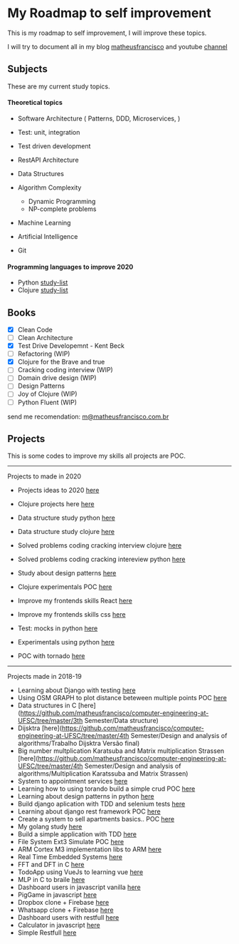 # My Roadmap to self improvement

This is my roadmap to self improvement, I will  improve these topics.

I will try to document all in my blog [matheusfrancisco](matheusfranciso.com.br) and youtube [channel](https://www.youtube.com/channel/UCF2kYwHZ8oaMLetO5icB38g?view_as=subscriber)


## Subjects

These are my current study topics.

#### Theoretical topics

* Software Architecture ( Patterns, DDD, Microservices,  )
* Test: unit, integration
* Test driven development
* RestAPI Architecture

* Data Structures
* Algorithm Complexity
  * Dynamic Programming
  * NP-complete problems

* Machine Learning
* Artificial Intelligence
* Git

#### Programming languages to improve 2020

* Python [study-list](/python-roadmap-studies.md)
* Clojure [study-list](/clojure-studies.md)

## Books


* [x] Clean Code
* [ ] Clean Architecture
* [x] Test Drive Developemnt - Kent Beck
* [ ] Refactoring (WIP)
* [x] Clojure for the Brave and true
* [ ] Cracking coding interview (WIP)
* [ ] Domain drive design (WIP)
* [ ] Design Patterns
* [ ] Joy of Clojure (WIP)
* [ ] Python Fluent (WIP)

send me recomendation: m@matheusfrancisco.com.br


## Projects

This is some codes to improve my skills all projects are POC.

-----------------

Projects to made in 2020

* Projects ideas to 2020 [here](/projects-idea.md)
* Clojure projects here [here](/)

* Data structure study python [here](https://github.com/xico-labs/data_structures_and_algorithms_py)
* Data structure study clojure [here]()
* Solved problems coding cracking interview clojure [here](https://github.com/xico-labs/cracking-coding-interview-solutions-clj)
* Solved problems coding cracking intereview python [here](https://github.com/xico-labs/cracking-coding-interview-solutions-python)
* Study about design patterns [here](https://github.com/xico-labs/design-patterns-and-solid)
* Clojure experimentals POC [here](https://github.com/matheusfrancisco/clojure-guide-to-study)

* Improve my frontends skills React [here](https://github.com/matheusfrancisco/react-studies)
* Improve my frontends skills css [here](https://github.com/matheusfrancisco/simple-projects-frontend)

* Test: mocks in python [here](https://github.com/matheusfrancisco/understand-mocks-stubs-spy-in-python)
* Experimentals using python [here](https://github.com/matheusfrancisco/pycodes)
* POC with tornado [here](https://github.com/matheusfrancisco/server-with-tornado-and-sqlalchemy)


------------------------

Projects made in 2018-19


* Learning about Django with testing [here](https://github.com/matheus-francisco/testing-using-Django/tree/master/budgetproject)
* Using OSM GRAPH to plot distance beteween multiple points POC [here](https://github.com/matheusfrancisco/OSM_GRAPH_DIJKSTRA)
* Data structures in C [here](https://github.com/matheusfrancisco/computer-engineering-at-UFSC/tree/master/3th Semester/Data structure)
* Dijsktra [here](https://github.com/matheusfrancisco/computer-engineering-at-UFSC/tree/master/4th Semester/Design and analysis of algorithms/Trabalho Dijsktra Versão final)
* Big number multplication Karatsuba and Matrix multiplication Strassen [here](https://github.com/matheusfrancisco/computer-engineering-at-UFSC/tree/master/4th Semester/Design and analysis of algorithms/Multiplication Karatssuba and Matrix Strassen)
* System to appointment services [here](https://github.com/matheusfrancisco/backend-appointment-app)
* Learning how to using torando build a simple crud POC [here](https://github.com/matheusfrancisco/server-with-tornado-and-sqlalchemy)
* Learning about design patterns in python [here](https://github.com/matheusfrancisco/design-patterns-python)
* Build django aplication with TDD and selenium tests [here](https://github.com/matheusfrancisco/Test-driving-development-in-python)
* Learning about django rest framework POC [here](https://github.com/matheusfrancisco/django_rest_study)
* Create a system to sell apartments basics.. POC [here](https://github.com/matheusfrancisco/air-ap-django)
* My golang study [here](https://github.com/matheusfrancisco/my-codes-to-sudy-golang)
* Build a simple application with TDD [here](https://github.com/matheusfrancisco/tdd-with-python)
* File System Ext3 Simulate POC [here](https://github.com/matheusfrancisco/file-system-ext3)
* ARM Cortex M3 implementation libs to ARM [here](https://github.com/matheusfrancisco/arm-Cortex-M3)
* Real Time Embedded Systems [here](https://github.com/matheusfrancisco/Real-Time-Embedded-Systems)
* FFT and DFT in C [here](https://github.com/matheusfrancisco/Implementa-o-fft-dft<Paste>)
* TodoApp using VueJs to learning vue [here](https://github.com/matheusfrancisco/Todo-app)
* MLP in C to braile [here](https://github.com/matheusfrancisco/Multilayer-perceptron/blob/master/Multilayer-perceptron/mlp_braille.c)
* Dashboard users in javascript vanilla [here](https://github.com/matheusfrancisco/some-simple-projects/tree/master/Projects/javascript/Dashboard-users-SPA)
* PigGame in javascript [here](https://github.com/matheusfrancisco/some-simple-projects/tree/master/Projects/javascript/pig-game)
* Dropbox clone + Firebase [here](https://github.com/matheusfrancisco/some-simple-projects/tree/master/Projects/javascript/Dropbox-clone)
* Whatsapp clone + Firebase [here](https://github.com/matheusfrancisco/some-simple-projects/tree/master/Projects/javascript/whatsapp-clone)
* Dashboard users with restfull [here](https://github.com/matheusfrancisco/some-simple-projects/tree/master/Projects/javascript/Dashboard-users-restfull)
* Calculator in javascript [here](https://github.com/matheusfrancisco/some-simple-projects/tree/master/Projects/javascript/calculator)
* Simple Restfull [here](https://github.com/matheusfrancisco/some-simple-projects/tree/master/Projects/javascript/Restfull)


